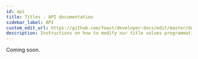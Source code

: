 ```yaml
---
id: api
title: Titles - API documentation
sidebar_label: API
custom_edit_url: https://github.com/Yoast/developer-docs/edit/master/docs/features/seo-tags/titles/api.md
description: Instructions on how to modify our title values programmatically.
---
```

Coming soon.
